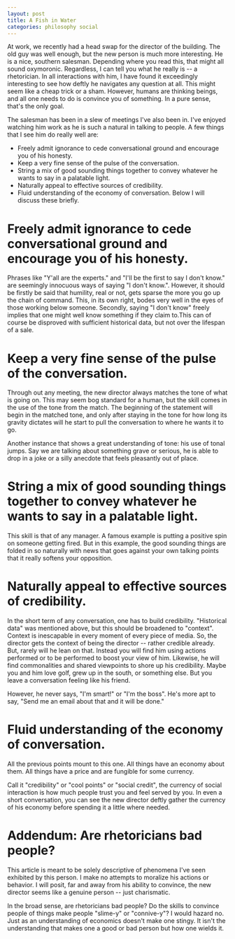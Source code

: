 ```yaml
---
layout: post
title: A Fish in Water
categories: philosophy social
---
```


At work, we recently had a head swap for the director of the building.
The old guy was well enough, but the new person is much more interesting.
He is a nice, southern salesman.
Depending where you read this, that might all sound oxymoronic.
Regardless, I can tell you what he really is -- a rhetorician.
In all interactions with him, I have found it exceedingly interesting to see how deftly he navigates any question at all.
This might seem like a cheap trick or a sham.
However, humans are thinking beings, and all one needs to do is convince you of something.
In a pure sense, that's the only goal.

The salesman has been in a slew of meetings I've also been in.
I've enjoyed watching him work as he is such a natural in talking to people.
A few things that I see him do really well are:
- Freely admit ignorance to cede conversational ground and encourage you of his honesty.
- Keep a very fine sense of the pulse of the conversation.
- String a mix of good sounding things together to convey whatever he wants to say in a palatable light.
- Naturally appeal to effective sources of credibility.
- Fluid understanding of the economy of conversation.
Below I will discuss these briefly.

# Freely admit ignorance to cede conversational ground and encourage you of his honesty.

Phrases like "Y'all are the experts." and "I'll be the first to say I don't know." are seemingly innocuous ways of saying "I don't know.".
However, it should be firstly be said that humility, real or not, gets sparse the more you go up the chain of command.
This, in its own right, bodes very well in the eyes of those working below someone.
Secondly, saying "I don't know" freely implies that one might well know something if they claim to.This can of course be disproved with sufficient historical data, but not over the lifespan of a sale.

# Keep a very fine sense of the pulse of the conversation.

Through out any meeting, the new director always matches the tone of what is going on.
This may seem bog standard for a human, but the skill comes in the use of the tone from the match.
The beginning of the statement will begin in the matched tone, and only after staying in the tone for how long its gravity dictates will he start to pull the conversation to where he wants it to go.

Another instance that shows a great understanding of tone: his use of tonal jumps.
Say we are talking about something grave or serious, he is able to drop in a joke or a silly anecdote that feels pleasantly out of place.

# String a mix of good sounding things together to convey whatever he wants to say in a palatable light.

This skill is that of any manager.
A famous example is putting a positive spin on someone getting fired.
But in this example, the good sounding things are folded in so naturally with news that goes against your own talking points that it really softens your opposition.

# Naturally appeal to effective sources of credibility.

In the short term of any conversation, one has to build credibility.
"Historical data" was mentioned above, but this should be broadened to "context".
Context is inescapable in every moment of every piece of media.
So, the director gets the context of being the director -- rather credible already.
But, rarely will he lean on that.
Instead you will find him using actions performed or to be performed to boost your view of him.
Likewise, he will find commonalities and shared viewpoints to shore up his credibility.
Maybe you and him love golf, grew up in the south, or something else.
But you leave a conversation feeling like his friend.

However, he never says, "I'm smart!" or "I'm the boss".
He's more apt to say, "Send me an email about that and it will be done."

# Fluid understanding of the economy of conversation.

All the previous points mount to this one.
All things have an economy about them.
All things have a price and are fungible for some currency.

Call it "credibility" or "cool points" or "social credit", the currency of social interaction is how much people trust you and feel served by you.
In even a short conversation, you can see the new director deftly gather the currency of his economy before spending it a little where needed.

# Addendum: Are rhetoricians bad people?

This article is meant to be solely descriptive of phenomena I've seen exhibited by this person.
I make no attempts to moralize his actions or behavior.
I will posit, far and away from his ability to convince, the new director seems like a genuine person -- just charismatic.

In the broad sense, are rhetoricians bad people?
Do the skills to convince people of things make people "slime-y" or "connive-y"?
I would hazard no.
Just as an understanding of economics doesn't make one stingy.
It isn't the understanding that makes one a good or bad person but how one wields it.


